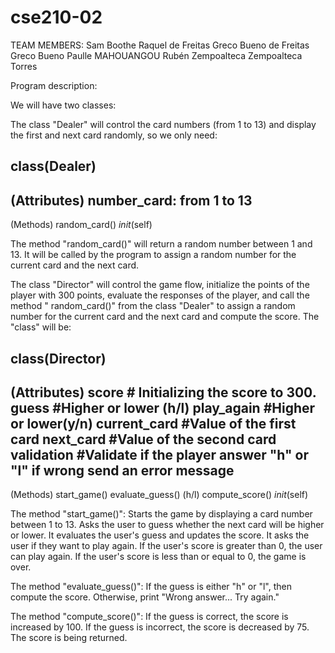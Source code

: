 # cse210-02
TEAM MEMBERS:
Sam Boothe
Raquel de Freitas Greco Bueno de Freitas Greco Bueno
Paulle MAHOUANGOU
Rubén Zempoalteca Zempoalteca Torres

Program description:

We will have two classes:

The class "Dealer" will control the card numbers (from 1 to 13) and display the first and next card randomly, so we only need:

  class(Dealer)
-------------------------------
(Attributes)
  number_card: from 1 to 13    
-------------------------------
  (Methods)
  random_card()
  _init_(self)

The method "random_card()" will return a random number between 1 and 13. It will be called by the program to assign a random number for the current card and the next card.

The class "Director" will control the game flow, initialize the points of the player with 300 points, evaluate the responses of the player, and call the method " random_card()" from the class "Dealer" to assign a random number for the current card and the next card and compute the score. The "class" will be:

 class(Director)
---------------------
  (Attributes)
  score # Initializing the score to 300.
  guess #Higher or lower (h/l)
  play_again #Higher or lower(y/n)
  current_card #Value of the first card
  next_card #Value of the second card
  validation #Validate if the player answer "h" or "l" if wrong send an error message    
---------------------
  (Methods)
  start_game()
  evaluate_guess() (h/l)
  compute_score()
  _init_(self)

The method "start_game()":
Starts the game by displaying a card number between 1 to 13.
Asks the user to guess whether the next card will be higher or lower.
It evaluates the user's guess and updates the score.
It asks the user if they want to play again.
If the user's score is greater than 0, the user can play again.
If the user's score is less than or equal to 0, the game is over.

The method "evaluate_guess()":
If the guess is either "h" or "l", then compute the score. Otherwise, print "Wrong answer... Try again."

The method "compute_score()":
If the guess is correct, the score is increased by 100. If the guess is incorrect, the score is decreased by 75. The score is being returned.
